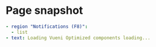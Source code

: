 # Page snapshot

```yaml
- region "Notifications (F8)":
  - list
- text: Loading Vueni Optimized components loading...
```